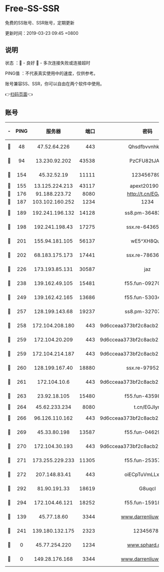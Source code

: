 # Free-SS-SSR

免费的SS账号、SSR账号，定期更新

更新时间：2019-03-23 09:45 +0800

## 说明

状态     ：🙂 - 良好 🙁 - 多次连接失败或连接超时

PING值   ：不代表真实使用中的速度，仅供参考。

账号兼容SS、SSR，你可以自由在两个软件中使用。

👉[扫码页面](https://liesauer.github.io/Free-SS-SSR/)👈

## 账号

|-|PING|服务器|端口|密码|加密方式|区域|
|:----:|:----:|:-----:|-----:|:----:|:----:|:----:|
|🙂|48|47.52.64.226|443|Qhsdfbvvnhkm1|aes-256-cfb|HK|
|🙂|94|13.230.92.202|43538|PzCFU82tJAdZ|aes-256-cfb|JP|
|🙂|154|45.32.52.19|11111|1234567890|aes-256-cfb|JP|
|🙂|155|13.125.224.213|43117|apext2019005|chacha20|KR|
|🙂|176|91.188.223.72|8080|http://t.cn/EGJIyrl|rc4-md5|RU|
|🙂|187|103.102.160.252|1234|1234|rc4-md5|JP|
|🙂|189|192.241.196.132|14128|ss8.pm-36483349|aes-256-cfb|US|
|🙂|198|192.241.198.43|17275|ssx.re-64365080|aes-256-cfb|US|
|🙂|201|155.94.181.105|56137|wE5^XH8Quw|aes-256-cfb|US|
|🙂|202|68.183.175.173|17441|ssx.re-78636175|aes-256-cfb|US|
|🙂|226|173.193.85.131|30587|jaz|aes-256-cfb|US|
|🙂|238|139.162.49.105|15481|f55.fun-09270327|aes-256-cfb|SG|
|🙂|249|139.162.42.165|13686|f55.fun-53034739|aes-256-cfb|SG|
|🙂|257|128.199.143.68|19237|ss8.pm-32707172|aes-256-cfb|SG|
|🙂|258|172.104.208.180|443|9d6cceaa373bf2c8acb22e60b6a58be6|aes-256-cfb|US|
|🙂|259|172.104.20.209|443|9d6cceaa373bf2c8acb22e60b6a58be6|aes-256-cfb|US|
|🙂|259|172.104.214.187|443|9d6cceaa373bf2c8acb22e60b6a58be6|aes-256-cfb|US|
|🙂|260|128.199.167.40|18880|ssx.re-97952522|aes-256-cfb|SG|
|🙂|261|172.104.10.6|443|9d6cceaa373bf2c8acb22e60b6a58be6|aes-256-cfb|US|
|🙂|263|23.92.18.105|15480|f55.fun-43598783|aes-256-cfb|US|
|🙂|264|45.62.233.234|8080|t.cn/EGJIyrl|rc4-md5|CA|
|🙂|266|96.126.110.162|443|9d6cceaa373bf2c8acb22e60b6a58be6|aes-256-cfb|US|
|🙂|269|45.33.80.198|13587|f55.fun-04629140|aes-256-cfb|US|
|🙂|270|172.104.30.193|443|9d6cceaa373bf2c8acb22e60b6a58be6|aes-256-cfb|US|
|🙂|271|173.255.229.233|11305|f55.fun-25357616|aes-256-cfb|US|
|🙂|272|207.148.83.41|443|oiECpTuVmLLxk4Ts|aes-256-cfb|AU|
|🙂|292|81.90.191.33|18619|G8uqcl|aes-256-cfb|US|
|🙂|294|172.104.46.121|18252|f55.fun-15918908|aes-256-cfb|SG|
|🙂|139|45.77.18.60|3344|www.darrenliuwei.com|aes-256-cfb|JP|
|🙂|241|139.180.132.175|2323|123456789|aes-256-cfb|SG|
|🙁|0|45.77.254.220|1234|www.sphard.com|aes-256-cfb|SG|
|🙁|0|149.28.176.168|3344|www.darrenliuwei.com|aes-256-cfb|AU|

